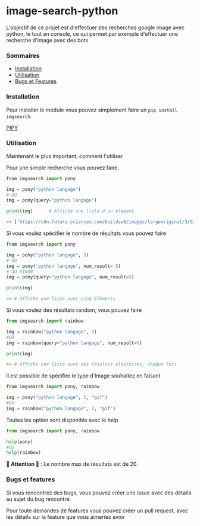 # image-search-python

L'objectif de ce projet est d'effectuer des recherches google image avec python, le tout en console, ce qui permet par exemple d'effectuer une recherche d'image avec des bots

### Sommaires

- [Installation](https://github.com/gamingdy/image-search-python/tree/main/docs#installation)
- [Utilisation](https://github.com/gamingdy/image-search-python/tree/main/docs#utilisation)
- [Bugs et Features](https://github.com/gamingdy/image-search-python/tree/main/docs#bugs-et-features)


### Installation

Pour installer le module vous pouvez simplement faire un ``pip install imgsearch``.

[PIPY](https://pypi.org/project/imgsearch/)

### Utilisation

Maintenant le plus important, comment l'utiliser

Pour une simple recherche vous pouvez faire.

```py
from imgsearch import pony

img = pony("python langage")
# OU
img = pony(query="python langage")

print(img)      # Affiche une liste d'un élément 

>> ['https://cdn.futura-sciences.com/buildsv6/images/largeoriginal/3/9/a/39a7d35bbd_50163520_formation-python.jpg']
```

Si vous voulez spécifier le nombre de résultats vous pouvez faire

```py
from imgsearch import pony

img = pony("python langage", 5)
# OU
img = pony("python langage", num_result= 5)
# OU SINON
img = pony(query="python langage", num_result=5)

print(img)

>> # Affiche une liste avec cinq éléments
```

Si vous voulez des résultats random, vous pouvez faire

```py
from imgsearch import rainbow

img = rainbow("python langage", 5)
#OR 
img = rainbow(query="python langage", num_result=5)

print(img)

>> # Affiche une liste avec des résultat aléatoires, chaque fois
```

Il est possible de spécifier le type d'image souhaitez en faisant

```py
from imgsearch import pony, rainbow

img = pony("python langage", 2, "gif")
#OU
img = rainbow("python langage", 2, "gif")
```

Toutes les option sont disponible avec le help

```py
from imgsearch import pony, rainbow

help(pony)
#OU
help(rainbow)
```

**🚨 Attention 🚨** : Le nombre max de résultats est de 20.


### Bugs et features

Si vous rencontrez des bugs, vous pouvez créer une issue avec des détails au sujet du bug rencontré.

Pour toute demandes de features vous pouvez créer un pull request, avec les détails sur la feature que vous aimeriez avoir
